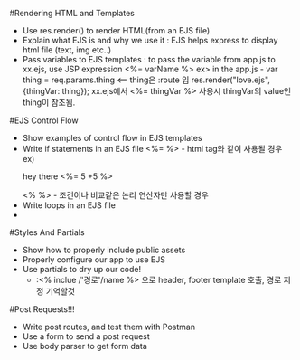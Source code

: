 #Rendering HTML and Templates

* Use res.render() to render HTML(from an EJS file)
* Explain what EJS is and why we use it
    : EJS helps express to display html file (text, img etc..)
* Pass variables to EJS templates
    : to pass the variable from app.js to xx.ejs, use JSP expression <%= varName %>
    ex> in the app.js - var thing = req.params.thing <== thing은 :route 임
                        res.render("love.ejs", {thingVar: thing});
                xx.ejs에서 <%= thingVar %> 사용시 thingVar의 value인 thing이 참조됨.


#EJS Control Flow

* Show examples of control flow in EJS templates
* Write if statements in an EJS file
    <%= %> - html tag와 같이 사용될 경우 ex) <p> hey there <%= 5 +5 %> </p>
    <%  %> - 조건이나 비교같은 논리 연산자만 사용할 경우
* Write loops in an EJS file
*

#Styles And Partials

* Show how to properly include public assets
* Properly configure our app to use EJS
* Use partials to dry up our code!
    - :<% inclue /'경로'/name %> 으로 header, footer template 호출, 
경로 지정 기억할것


#Post Requests!!!

* Write post routes, and test them with Postman
* Use a form to send a post request
* Use body parser to get form data
